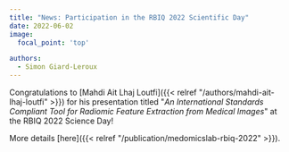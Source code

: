 ```yaml
---
title: "News: Participation in the RBIQ 2022 Scientific Day"
date: 2022-06-02
image:
  focal_point: 'top'

authors:
  - Simon Giard-Leroux
---
```


Congratulations to [Mahdi Ait Lhaj Loutfi]({{< relref "/authors/mahdi-ait-lhaj-loutfi" >}}) for his presentation 
titled "*An International Standards Compliant Tool for Radiomic Feature Extraction from Medical Images*" at the RBIQ 
2022 Science Day!

More details [here]({{< relref "/publication/medomicslab-rbiq-2022" >}}).
